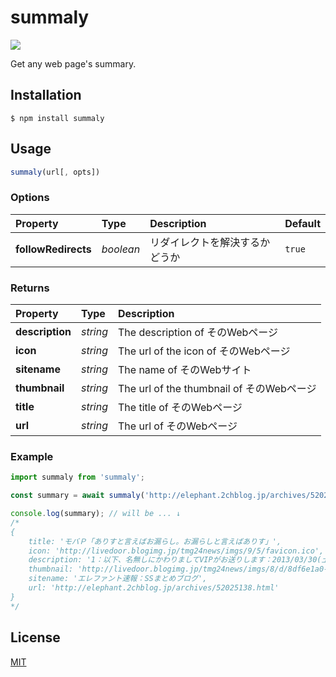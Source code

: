 summaly
=======

[![][npm-badge]][npm-link]

Get any web page's summary.

Installation
------------
`$ npm install summaly`

Usage
-----
``` javascript
summaly(url[, opts])
```

### Options
| Property            | Type      | Description                 | Default |
| :------------------ | :-------- | :-------------------------- | :------ |
| **followRedirects** | *boolean* | リダイレクトを解決するかどうか | `true`  |

### Returns
| Property        | Type     | Description                              |
| :-------------- | :------- | :--------------------------------------- |
| **description** | *string* | The description of そのWebページ          |
| **icon**        | *string* | The url of the icon of そのWebページ      |
| **sitename**    | *string* | The name of そのWebサイト                 |
| **thumbnail**   | *string* | The url of the thumbnail of そのWebページ |
| **title**       | *string* | The title of そのWebページ                |
| **url**         | *string* | The url of そのWebページ                  |

### Example
``` javascript
import summaly from 'summaly';

const summary = await summaly('http://elephant.2chblog.jp/archives/52025138.html');

console.log(summary); // will be ... ↓
/*
{
	title: 'モバＰ「ありすと言えばお漏らし。お漏らしと言えばありす」',
	icon: 'http://livedoor.blogimg.jp/tmg24news/imgs/9/5/favicon.ico',
	description: '1：以下、名無しにかわりましてVIPがお送りします：2013/03/30(土) 14:57:29.09 ID:An34eOmY0モバＰ「反論が あるやつもいるかもしれない」    モバＰ「だが俺の主張も聞いてほしい！　お漏らしさせるならありすが一番だ！」    日菜子「むふふ……いきなりそんなことを大声で',
	thumbnail: 'http://livedoor.blogimg.jp/tmg24news/imgs/8/d/8df6e1a0-s.jpg',
	sitename: 'エレファント速報：SSまとめブログ',
	url: 'http://elephant.2chblog.jp/archives/52025138.html'
}
*/
```

License
-------
[MIT](LICENSE)

[npm-link]:  https://www.npmjs.com/package/summaly
[npm-badge]: https://img.shields.io/npm/v/summaly.svg?style=flat-square
